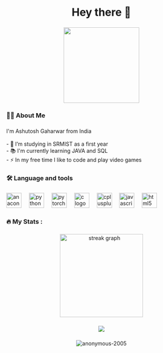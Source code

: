 <h1 align="center">Hey there 👋</h1>

###

<div align="center">
  <img height="200" src="https://imgs.search.brave.com/4Y5rd2Tpf-xtNKOCF8oPGIhkHQkoV5Q9Vva23Nei8H4/rs:fit:860:0:0/g:ce/aHR0cHM6Ly9tZWRp/YTEuZ2lwaHkuY29t/L21lZGlhL1dzNlQ1/UE43d0h2M2NZOHh5/OC8yMDAuZ2lmP2Np/ZD03OTBiNzYxMTk5/YTYzZjRtcnVnajNm/bmFpeWN4dzJzbnV6/aHRsODNma2gybXJt/cWcmZXA9djFfZ2lm/c19zZWFyY2gmcmlk/PTIwMC5naWYmY3Q9/Zw.gif"  />
</div>

###

<h3 align="left">👩‍💻  About Me</h3>

###

<p align="left">I'm Ashutosh Gaharwar from India<br><br>- 🔭 I’m studying in SRMIST as a first year<br>- 📚 I'm currently learning JAVA and SQL<br>- ⚡ In my free time I like to code and play video games</p>

###

<h3 align="left">🛠 Language and tools</h3>

###

<div align="left">
  <img src="https://cdn.jsdelivr.net/gh/devicons/devicon/icons/anaconda/anaconda-original.svg" height="40" alt="anaconda logo"  />
  <img width="12" />
  <img src="https://cdn.jsdelivr.net/gh/devicons/devicon/icons/python/python-original.svg" height="40" alt="python logo"  />
  <img width="12" />
  <img src="https://cdn.jsdelivr.net/gh/devicons/devicon/icons/pytorch/pytorch-original.svg" height="40" alt="pytorch logo"  />
  <img width="12" />
  <img src="https://cdn.jsdelivr.net/gh/devicons/devicon/icons/c/c-original.svg" height="40" alt="c logo"  />
  <img width="12" />
  <img src="https://cdn.jsdelivr.net/gh/devicons/devicon/icons/cplusplus/cplusplus-original.svg" height="40" alt="cplusplus logo"  />
  <img width="12" />
  <img src="https://cdn.jsdelivr.net/gh/devicons/devicon/icons/javascript/javascript-original.svg" height="40" alt="javascript logo"  />
  <img width="12" />
  <img src="https://cdn.jsdelivr.net/gh/devicons/devicon/icons/html5/html5-original.svg" height="40" alt="html5 logo"  />
</div>

###

<h3 align="left">🔥   My Stats :</h3>

###

<div align="center">
  <img src="https://streak-stats.demolab.com?user=anonymous-2005&locale=en&mode=daily&theme=dark&hide_border=false&border_radius=5&order=3" height="220" alt="streak graph"  />
</div>

###

<div align="center">
  <img src="https://visitor-badge.laobi.icu/badge?page_id=anonymous-2005.anonymous-2005&"  />
</div>

###
<div align = "center"><img src="https://github-readme-stats.vercel.app/api/top-langs?username=anonymous-2005&show_icons=true&locale=en&layout=compact" alt="anonymous-2005"/>  </div>
